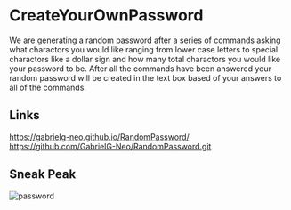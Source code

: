 # CreateYourOwnPassword

We are generating a random password after a series of commands asking what charactors you would like ranging from lower case letters to special charactors like a dollar sign and how many total charactors you would like your password to be. After all the commands have been answered your random password will be created in the text box based of your answers to all of the commands.

## Links
https://gabrielg-neo.github.io/RandomPassword/
https://github.com/GabrielG-Neo/RandomPassword.git

## Sneak Peak
![password](https://user-images.githubusercontent.com/70115497/99889954-dd19dc80-2c1f-11eb-8f35-1ed5d0f78824.png)
